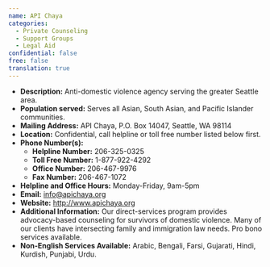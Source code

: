```yaml
---
name: API Chaya
categories:
  - Private Counseling
  - Support Groups
  - Legal Aid
confidential: false
free: false
translation: true
---
```

- **Description:** Anti-domestic violence agency serving the greater Seattle area.
- **Population served:** Serves all Asian, South Asian, and Pacific Islander communities.
- **Mailing Address:** API Chaya, P.O. Box 14047, Seattle, WA 98114
- **Location:** Confidential, call helpline or toll free number listed below first.
- **Phone Number(s):**
  - **Helpline Number:** 206-325-0325
  - **Toll Free Number:** 1-877-922-4292
  - **Office Number:** 206-467-9976
  - **Fax Number:** 206-467-1072
- **Helpline and Office Hours:** Monday-Friday, 9am-5pm
- **Email:** info@apichaya.org
- **Website:** <http://www.apichaya.org>
- **Additional Information:** Our direct-services program provides advocacy-based counseling for survivors of domestic violence. Many of our clients have intersecting family and immigration law needs. Pro bono services available.
- **Non-English Services Available:** Arabic, Bengali, Farsi, Gujarati, Hindi, Kurdish, Punjabi, Urdu.
